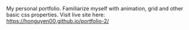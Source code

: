 My personal portfolio. Familiarize myself with animation, grid and other basic css properties. Visit live site here: <br />
https://honguyen00.github.io/portfolio-2/
